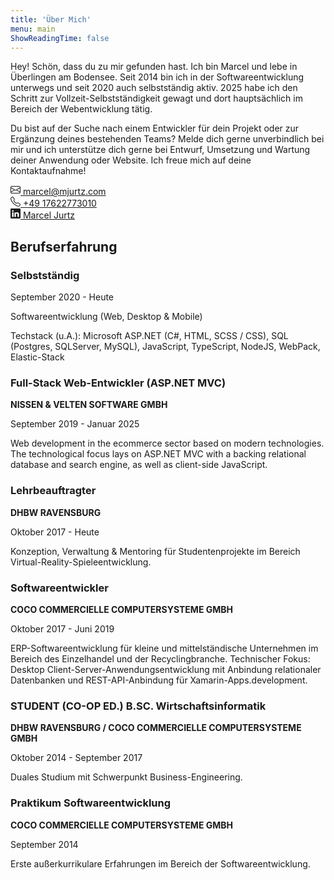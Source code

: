 ```yaml
---
title: 'Über Mich'
menu: main
ShowReadingTime: false
---
```


Hey! Schön, dass du zu mir gefunden hast. Ich bin Marcel und lebe in Überlingen am Bodensee. Seit 2014 bin ich in der Softwareentwicklung unterwegs und seit 2020 auch selbstständig aktiv. 2025 habe ich den Schritt zur Vollzeit-Selbstständigkeit gewagt und dort hauptsächlich im Bereich der Webentwicklung tätig.

Du bist auf der Suche nach einem Entwickler für dein Projekt oder zur Ergänzung deines bestehenden Teams? Melde dich gerne unverbindlich bei mir und ich unterstütze dich gerne bei Entwurf, Umsetzung und Wartung deiner Anwendung oder Website. Ich freue mich auf deine Kontaktaufnahme!

<div id="contact">
<div>
<a href="mailto:marcel@mjurtz.com">
<svg xmlns="http://www.w3.org/2000/svg" width="16" height="16" fill="currentColor" class="bi bi-envelope" viewBox="0 0 16 16">
  <path d="M0 4a2 2 0 0 1 2-2h12a2 2 0 0 1 2 2v8a2 2 0 0 1-2 2H2a2 2 0 0 1-2-2zm2-1a1 1 0 0 0-1 1v.217l7 4.2 7-4.2V4a1 1 0 0 0-1-1zm13 2.383-4.708 2.825L15 11.105zm-.034 6.876-5.64-3.471L8 9.583l-1.326-.795-5.64 3.47A1 1 0 0 0 2 13h12a1 1 0 0 0 .966-.741M1 11.105l4.708-2.897L1 5.383z"/>
</svg>
marcel@mjurtz.com</a>
</div>
<div>
<a href="tel: +4917622773010">
<svg xmlns="http://www.w3.org/2000/svg" width="16" height="16" fill="currentColor" class="bi bi-telephone" viewBox="0 0 16 16">
  <path d="M3.654 1.328a.678.678 0 0 0-1.015-.063L1.605 2.3c-.483.484-.661 1.169-.45 1.77a17.6 17.6 0 0 0 4.168 6.608 17.6 17.6 0 0 0 6.608 4.168c.601.211 1.286.033 1.77-.45l1.034-1.034a.678.678 0 0 0-.063-1.015l-2.307-1.794a.68.68 0 0 0-.58-.122l-2.19.547a1.75 1.75 0 0 1-1.657-.459L5.482 8.062a1.75 1.75 0 0 1-.46-1.657l.548-2.19a.68.68 0 0 0-.122-.58zM1.884.511a1.745 1.745 0 0 1 2.612.163L6.29 2.98c.329.423.445.974.315 1.494l-.547 2.19a.68.68 0 0 0 .178.643l2.457 2.457a.68.68 0 0 0 .644.178l2.189-.547a1.75 1.75 0 0 1 1.494.315l2.306 1.794c.829.645.905 1.87.163 2.611l-1.034 1.034c-.74.74-1.846 1.065-2.877.702a18.6 18.6 0 0 1-7.01-4.42 18.6 18.6 0 0 1-4.42-7.009c-.362-1.03-.037-2.137.703-2.877z"/>
</svg> +49 17622773010</a>
</div>
<div>
<a href="https://www.linkedin.com/in/marcel-jurtz-302b881b1/">
<svg xmlns="http://www.w3.org/2000/svg" width="16" height="16" fill="currentColor" class="bi bi-linkedin" viewBox="0 0 16 16">
  <path d="M0 1.146C0 .513.526 0 1.175 0h13.65C15.474 0 16 .513 16 1.146v13.708c0 .633-.526 1.146-1.175 1.146H1.175C.526 16 0 15.487 0 14.854zm4.943 12.248V6.169H2.542v7.225zm-1.2-8.212c.837 0 1.358-.554 1.358-1.248-.015-.709-.52-1.248-1.342-1.248S2.4 3.226 2.4 3.934c0 .694.521 1.248 1.327 1.248zm4.908 8.212V9.359c0-.216.016-.432.08-.586.173-.431.568-.878 1.232-.878.869 0 1.216.662 1.216 1.634v3.865h2.401V9.25c0-2.22-1.184-3.252-2.764-3.252-1.274 0-1.845.7-2.165 1.193v.025h-.016l.016-.025V6.169h-2.4c.03.678 0 7.225 0 7.225z"/>
</svg> Marcel Jurtz
</a>
</div>
</div>

## Berufserfahrung

### Selbstständig

September 2020 - Heute

Softwareentwicklung (Web, Desktop & Mobile)

Techstack (u.A.): Microsoft ASP.NET (C#, HTML, SCSS / CSS), SQL (Postgres, SQLServer, MySQL), JavaScript, TypeScript, NodeJS, WebPack, Elastic-Stack

### Full-Stack Web-Entwickler (ASP.NET MVC)

**NISSEN & VELTEN SOFTWARE GMBH**

September 2019 - Januar 2025

Web development in the ecommerce sector based on modern technologies. The technological focus lays on ASP.NET MVC with a backing relational database and search engine, as well as client-side JavaScript.

### Lehrbeauftragter

**DHBW RAVENSBURG**

Oktober 2017 - Heute

Konzeption, Verwaltung & Mentoring für Studentenprojekte im Bereich Virtual-Reality-Spieleentwicklung.

### Softwareentwickler

**COCO COMMERCIELLE COMPUTERSYSTEME GMBH**

Oktober 2017 - Juni 2019

ERP-Softwareentwicklung für kleine und mittelständische Unternehmen im Bereich des Einzelhandel und der Recyclingbranche. Technischer Fokus: Desktop Client-Server-Anwendungsentwicklung mit Anbindung relationaler Datenbanken und REST-API-Anbindung für Xamarin-Apps.development.

### STUDENT (CO-OP ED.) B.SC. Wirtschaftsinformatik

**DHBW RAVENSBURG / COCO COMMERCIELLE COMPUTERSYSTEME GMBH**

Oktober 2014 - September 2017

Duales Studium mit Schwerpunkt Business-Engineering.

### Praktikum Softwareentwicklung

**COCO COMMERCIELLE COMPUTERSYSTEME GMBH**

September 2014

Erste außerkurrikulare Erfahrungen im Bereich der Softwareentwicklung.